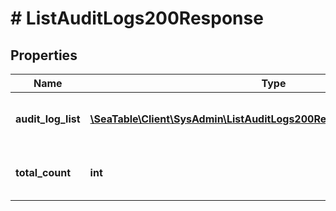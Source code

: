 # # ListAuditLogs200Response

## Properties

Name | Type | Description | Notes
------------ | ------------- | ------------- | -------------
**audit_log_list** | [**\SeaTable\Client\SysAdmin\ListAuditLogs200ResponseAuditLogListInner[]**](ListAuditLogs200ResponseAuditLogListInner.md) | A list of big data operation logs. | [optional]
**total_count** | **int** | The total number of logs available. | [optional]

